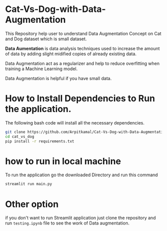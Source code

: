 # Cat-Vs-Dog-with-Data-Augmentation

This Repository help user to understand Data Augmentation Concept on Cat and Dog dataset which is small dataset. 

**Data Aumentation** is data analysis techniques used to increase the amount of data by adding slight midified copies of already existing data. 

Data Augmentation act as a regularizer and help to reduce overfitting when training a Machine Learning model.

Data Augmentation is helpful if you have small data.

# How to Install Dependencies to Run the application.

The following bash code will install all the necessary dependencies.

```bash
git clone https://github.com/Arpitkamal/Cat-Vs-Dog-with-Data-Augmentation.git
cd cat_vs_dog
pip install -r requirements.txt
```

# how to run in local machine 

To run the application go the downloaded Directory and run this command

```bash
streamlit run main.py
```

# Other option

if you don't want to run Streamlit application just clone the repository and run `testing.ipynb` file to see the work of Data augmentation. 


